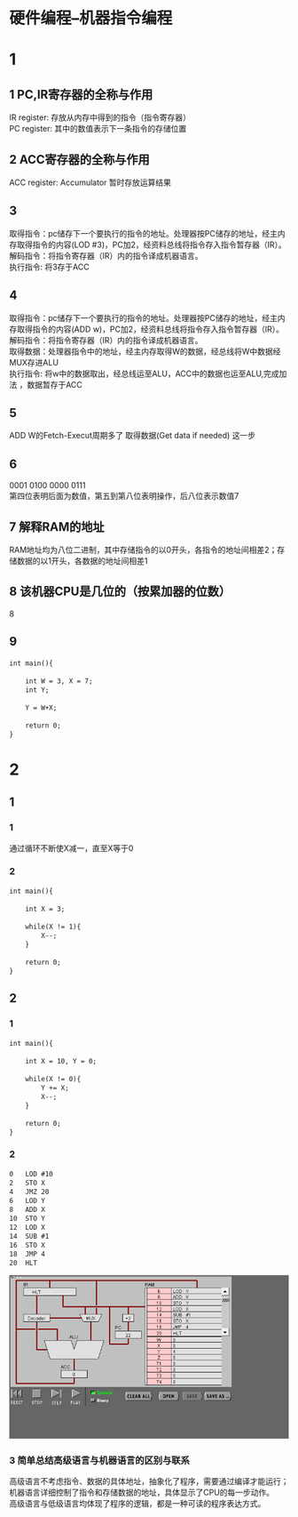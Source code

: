 # 硬件编程–机器指令编程
# 1
## 1 PC,IR寄存器的全称与作用  
IR register: 存放从内存中得到的指令（指令寄存器）  
PC register: 其中的数值表示下一条指令的存储位置  
## 2 ACC寄存器的全称与作用
ACC register: Accumulator 暂时存放运算结果  
## 3
取得指令：pc储存下一个要执行的指令的地址。处理器按PC储存的地址，经主内存取得指令的内容(LOD #3)，PC加2，经资料总线将指令存入指令暂存器（IR）。   
解码指令：将指令寄存器（IR）内的指令译成机器语言。  
执行指令: 将3存于ACC  
## 4
取得指令：pc储存下一个要执行的指令的地址。处理器按PC储存的地址，经主内存取得指令的内容(ADD w)，PC加2，经资料总线将指令存入指令暂存器（IR）。  
解码指令：将指令寄存器（IR）内的指令译成机器语言。  
取得数据：处理器指令中的地址，经主内存取得W的数据，经总线将W中数据经MUX存进ALU  
执行指令: 将w中的数据取出，经总线运至ALU，ACC中的数据也运至ALU,完成加法 ，数据暂存于ACC  
## 5
ADD W的Fetch-Execut周期多了 取得数据(Get data if needed) 这一步  

## 6 
0001 0100 0000 0111  
第四位表明后面为数值，第五到第八位表明操作，后八位表示数值7  
## 7 解释RAM的地址
RAM地址均为八位二进制，其中存储指令的以0开头，各指令的地址间相差2；存储数据的以1开头，各数据的地址间相差1  
## 8 该机器CPU是几位的（按累加器的位数）
8  
## 9
```
int main(){
	
	int W = 3, X = 7; 
	int Y;
	
	Y = W+X;
	
	return 0;
}
```
# 2
## 1
### 1
通过循环不断使X减一，直至X等于0  
### 2
```
int main(){
	
	int X = 3;
	
	while(X != 1){
		X--;
	}
	
	return 0;
}
```
## 2
### 1
```
int main(){
	
	int X = 10, Y = 0;
	
	while(X != 0){
		Y += X;
		X--;
	}
	
	return 0;
}
```
### 2
```
0   LOD #10
2   STO X
4   JMZ 20
6   LOD Y
8   ADD X
10  STO Y
12  LOD X
14  SUB #1
16  STO X
18  JMP 4
20  HLT
```
![](https://github.com/LEEzanhui/LEE-homework/blob/gh-pages/images/%E6%9C%BA%E5%99%A8%E8%AF%AD%E8%A8%80.PNG?raw=true)
### 3 简单总结高级语言与机器语言的区别与联系
高级语言不考虑指令、数据的具体地址，抽象化了程序，需要通过编译才能运行；机器语言详细控制了指令和存储数据的地址，具体显示了CPU的每一步动作。  
高级语言与低级语言均体现了程序的逻辑，都是一种可读的程序表达方式。  
